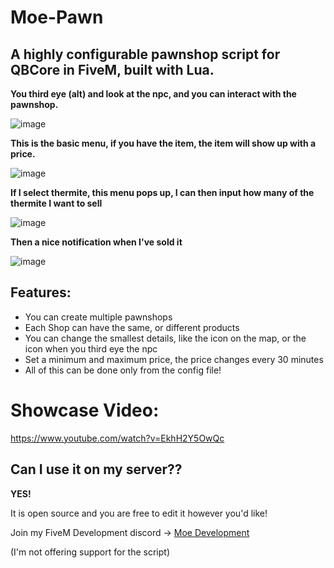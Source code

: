 # Moe-Pawn
## A highly configurable pawnshop script for QBCore in FiveM, built with Lua.

**You third eye (alt) and look at the npc, and you can interact with the pawnshop.**

![image](https://github.com/user-attachments/assets/291cfa4c-3b03-49ff-b226-057e3ed109e5)

**This is the basic menu, if you have the item, the item will show up with a price.**

![image](https://github.com/user-attachments/assets/eabc606e-f01d-46ba-a53b-995fb4275260)

**If I select thermite, this menu pops up, I can then input how many of the thermite I want to sell**

![image](https://github.com/user-attachments/assets/8c3a2593-baee-4cf6-a8e8-07db9d37f3ff)

**Then a nice notification when I've sold it**

![image](https://github.com/user-attachments/assets/4caf1427-887b-4810-9f76-da00ceeacb0b)

## Features:

* You can create multiple pawnshops
* Each Shop can have the same, or different products
* You can change the smallest details, like the icon on the map, or the icon when you third eye the npc
* Set a minimum and maximum price, the price changes every 30 minutes
* All of this can be done only from the config file!

# Showcase Video:

https://www.youtube.com/watch?v=EkhH2Y5OwQc

## Can I use it on my server??

**YES!**

It is open source and you are free to edit it however you'd like!

Join my FiveM Development discord -> [Moe Development](https://discord.gg/MBrU2TZnKc)

(I'm not offering support for the script)
